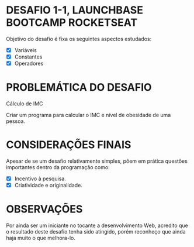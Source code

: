 # DESAFIO 1-1, LAUNCHBASE BOOTCAMP ROCKETSEAT
 
Objetivo do desafio é fixa os seguintes aspectos estudados:
 
-[x] Variáveis 
-[x] Constantes
-[x] Operadores
 
# PROBLEMÁTICA DO DESAFIO
 
Cálculo de IMC
 
Criar um programa para calcular o IMC e nível de obesidade de uma pessoa.
 
# CONSIDERAÇÕES FINAIS
 
Apesar de se um desafio relativamente simples, põem em prática questões importantes dentro da programação como:
 
-[x] Incentivo à pesquisa.
-[x] Criatividade e originalidade.
 
# OBSERVAÇÕES
 
Por ainda ser um iniciante no tocante a desenvolvimento Web, acredito que o resultado deste desafio tenha sido atingido, porém reconheço que ainda haja muito o que melhora-lo.



